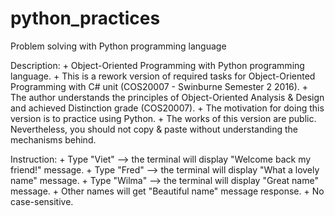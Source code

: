 # python_practices
Problem solving with Python programming language

Description: + Object-Oriented Programming with Python programming language.
             + This is a rework version of required tasks for Object-Oriented Programming with C# unit
                (COS20007 - Swinburne Semester 2 2016).
             + The author understands the principles of Object-Oriented Analysis & Design and achieved Distinction
                grade (COS20007).
             + The motivation for doing this version is to practice using Python.
             + The works of this version are public. Nevertheless, you should not copy & paste without understanding
                the mechanisms behind.
                
Instruction: + Type "Viet" --> the terminal will display "Welcome back my friend!" message.
             + Type "Fred" --> the terminal will display "What a lovely name" message.
             + Type "Wilma" --> the terminal will display "Great name" message.
             + Other names will get "Beautiful name" message response.
             + No case-sensitive.
